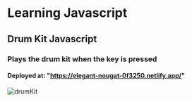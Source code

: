 # Learning Javascript

## Drum Kit Javascript

### Plays the drum kit when the key is pressed

#### Deployed at: "https://elegant-nougat-0f3250.netlify.app/"

![drumKit](https://user-images.githubusercontent.com/97811058/235384854-169bbfe5-c0f3-465c-b7ec-390fe1f2a270.png)


